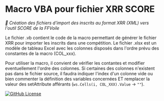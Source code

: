 # Macro VBA pour fichier XRR SCORE 
*📝 Création des fichiers d'import des inscrits au format XRR (XML) vers l'outil SCORE de la FFVoile*

Le fichier .vb contient le code de la macro permettant de générer le fichier XRR pour importer les inscrits dans une compétition.
Le fichier .xlsx est un modèle de tableau Excel avec les colonnes disposés dans l'ordre prévu des constantes de la macro (COL_xxx).

Pour utiliser la macro, il convient de vérifier les contantes et modifier eventuellement l'ordre des colonnes. Si certaines des colonnes n'existent pas dans le fichier source, il faudra indiquer l'index d'un colonne vide ou bien commenter la définition des variables concernées ET remplacer la valeur des setAttribute afférants (`ws.Cells(i, COL_XXX).Value` -> `""`).



[![GitHub License](https://img.shields.io/github/license/Mttwt9/XRR-SCORE?style=flat-square&color=blue)](https://github.com/Mttwt9/XRR-SCORE/blob/main/LICENSE)
